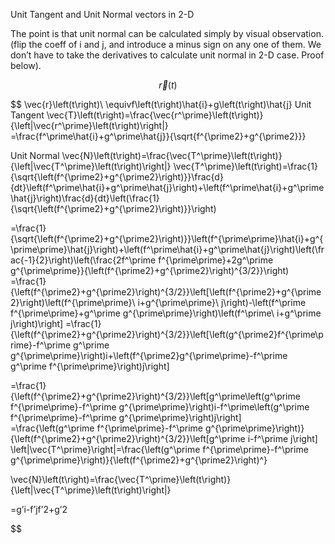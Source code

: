 
Unit Tangent and Unit Normal vectors in 2-D

The point is that unit normal can be calculated simply by visual observation. (flip the coeff of i and j, and introduce a minus sign on any one of them. We don’t have to take the derivatives to calculate unit normal in 2-D case. Proof below).

$$
\vec{r}(t)
$$

$$
\vec{r}\left(t\right)\ \equivf\left(t\right)\hat{i}+g\left(t\right)\hat{j}
Unit Tangent 
\vec{T}\left(t\right)=\frac{\vec{r^\prime}\left(t\right)}{\left|\vec{r^\prime}\left(t\right)\right|}
=\frac{f^\prime\hat{i}+g^\prime\hat{j}}{\sqrt{f^{\prime2}+g^{\prime2}}}

Unit Normal
\vec{N}\left(t\right)=\frac{\vec{T^\prime}\left(t\right)}{\left|\vec{T^\prime}\left(t\right)\right|}
\vec{T^\prime}\left(t\right)=\frac{1}{\sqrt{\left(f^{\prime2}+g^{\prime2}\right)}}\frac{d}{dt}\left(f^\prime\hat{i}+g^\prime\hat{j}\right)+\left(f^\prime\hat{i}+g^\prime\hat{j}\right)\frac{d}{dt}\left(\frac{1}{\sqrt{\left(f^{\prime2}+g^{\prime2}\right)}}\right)

=\frac{1}{\sqrt{\left(f^{\prime2}+g^{\prime2}\right)}}\left(f^{\prime\prime}\hat{i}+g^{\prime\prime}\hat{j}\right)+\left(f^\prime\hat{i}+g^\prime\hat{j}\right)\left(\frac{-1}{2}\right)\left(\frac{2f^\prime f^{\prime\prime}+2g^\prime g^{\prime\prime}}{\left(f^{\prime2}+g^{\prime2}\right)^{3/2}}\right)
=\frac{1}{\left(f^{\prime2}+g^{\prime2}\right)^{3/2}}\left[\left(f^{\prime2}+g^{\prime2}\right)\left(f^{\prime\prime}\ i+g^{\prime\prime}\ j\right)-\left(f^\prime f^{\prime\prime}+g^\prime g^{\prime\prime}\right)\left(f^\prime\ i+g^\prime j\right)\right]
=\frac{1}{\left(f^{\prime2}+g^{\prime2}\right)^{3/2}}\left[\left(g^{\prime2}f^{\prime\prime}-f^\prime g^\prime g^{\prime\prime}\right)i+\left(f^{\prime2}g^{\prime\prime}-f^\prime g^\prime f^{\prime\prime}\right)j\right]

=\frac{1}{\left(f^{\prime2}+g^{\prime2}\right)^{3/2}}\left[g^\prime\left(g^\prime f^{\prime\prime}-f^\prime g^{\prime\prime}\right)i-f^\prime\left(g^\prime f^{\prime\prime}-f^\prime g^{\prime\prime}\right)j\right]
=\frac{\left(g^\prime f^{\prime\prime}-f^\prime g^{\prime\prime}\right)}{\left(f^{\prime2}+g^{\prime2}\right)^{3/2}}\left[g^\prime i-f^\prime j\right]
\left|\vec{T^\prime}\right|=\frac{\left(g^\prime f^{\prime\prime}-f^\prime g^{\prime\prime}\right)}{\left(f^{\prime2}+g^{\prime2}\right)^}

\vec{N}\left(t\right)=\frac{\vec{T^\prime}\left(t\right)}{\left|\vec{T^\prime}\left(t\right)\right|}

=g’i-f’jf’2+g’2

$$















